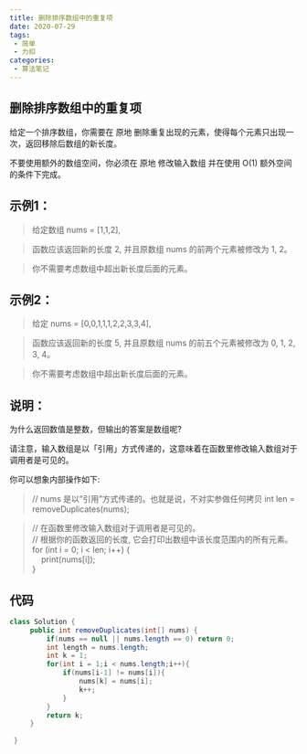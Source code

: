 ```yaml
---
title: 删除排序数组中的重复项
date: 2020-07-29
tags:
 - 简单
 - 力扣
categories:
 - 算法笔记
---
```


## 删除排序数组中的重复项

给定一个排序数组，你需要在 原地 删除重复出现的元素，使得每个元素只出现一次，返回移除后数组的新长度。

不要使用额外的数组空间，你必须在 原地 修改输入数组 并在使用 O(1) 额外空间的条件下完成。


## 示例1：
>给定数组 nums = [1,1,2],  

>函数应该返回新的长度 2, 并且原数组 nums 的前两个元素被修改为 1, 2。  

>你不需要考虑数组中超出新长度后面的元素。



## 示例2：
>给定 nums = [0,0,1,1,1,2,2,3,3,4],

>函数应该返回新的长度 5, 并且原数组 nums 的前五个元素被修改为 0, 1, 2, 3, 4。

>你不需要考虑数组中超出新长度后面的元素。


## 说明：
为什么返回数值是整数，但输出的答案是数组呢?

请注意，输入数组是以「引用」方式传递的，这意味着在函数里修改输入数组对于调用者是可见的。

你可以想象内部操作如下:
>// nums 是以“引用”方式传递的。也就是说，不对实参做任何拷贝
int len = removeDuplicates(nums);

>// 在函数里修改输入数组对于调用者是可见的。  
// 根据你的函数返回的长度, 它会打印出数组中该长度范围内的所有元素。  
for (int i = 0; i < len; i++) {  
    print(nums[i]);  
}  


## 代码
```java
class Solution {
     public int removeDuplicates(int[] nums) {
         if(nums == null || nums.length == 0) return 0;
         int length = nums.length;
         int k = 1;
         for(int i = 1;i < nums.length;i++){
             if(nums[i-1] != nums[i]){
                 nums[k] = nums[i];
                 k++;
             }
         }
         return k;
     }
 
 }
```